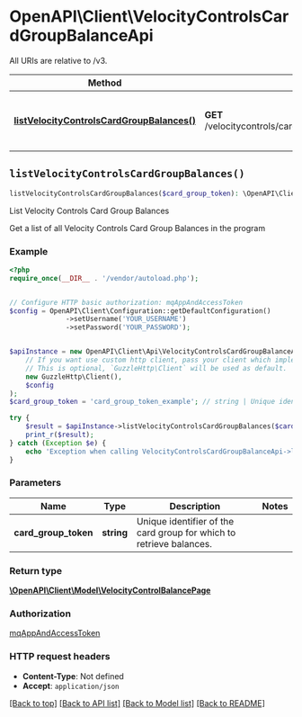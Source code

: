 # OpenAPI\Client\VelocityControlsCardGroupBalanceApi

All URIs are relative to /v3.

Method | HTTP request | Description
------------- | ------------- | -------------
[**listVelocityControlsCardGroupBalances()**](VelocityControlsCardGroupBalanceApi.md#listVelocityControlsCardGroupBalances) | **GET** /velocitycontrols/cardgroup/{card_group_token}/available | List Velocity Controls Card Group Balances


## `listVelocityControlsCardGroupBalances()`

```php
listVelocityControlsCardGroupBalances($card_group_token): \OpenAPI\Client\Model\VelocityControlBalancePage
```

List Velocity Controls Card Group Balances

Get a list of all Velocity Controls Card Group Balances in the program

### Example

```php
<?php
require_once(__DIR__ . '/vendor/autoload.php');


// Configure HTTP basic authorization: mqAppAndAccessToken
$config = OpenAPI\Client\Configuration::getDefaultConfiguration()
              ->setUsername('YOUR_USERNAME')
              ->setPassword('YOUR_PASSWORD');


$apiInstance = new OpenAPI\Client\Api\VelocityControlsCardGroupBalanceApi(
    // If you want use custom http client, pass your client which implements `GuzzleHttp\ClientInterface`.
    // This is optional, `GuzzleHttp\Client` will be used as default.
    new GuzzleHttp\Client(),
    $config
);
$card_group_token = 'card_group_token_example'; // string | Unique identifier of the card group for which to retrieve balances.

try {
    $result = $apiInstance->listVelocityControlsCardGroupBalances($card_group_token);
    print_r($result);
} catch (Exception $e) {
    echo 'Exception when calling VelocityControlsCardGroupBalanceApi->listVelocityControlsCardGroupBalances: ', $e->getMessage(), PHP_EOL;
}
```

### Parameters

Name | Type | Description  | Notes
------------- | ------------- | ------------- | -------------
 **card_group_token** | **string**| Unique identifier of the card group for which to retrieve balances. |

### Return type

[**\OpenAPI\Client\Model\VelocityControlBalancePage**](../Model/VelocityControlBalancePage.md)

### Authorization

[mqAppAndAccessToken](../../README.md#mqAppAndAccessToken)

### HTTP request headers

- **Content-Type**: Not defined
- **Accept**: `application/json`

[[Back to top]](#) [[Back to API list]](../../README.md#endpoints)
[[Back to Model list]](../../README.md#models)
[[Back to README]](../../README.md)
